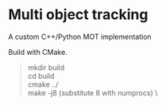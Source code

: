 # Multi object tracking 
A custom C++/Python MOT implementation

Build with CMake.
> mkdir build \
> cd build \
> cmake ../ \
> make -j8 (substitute 8 with numprocs) \
